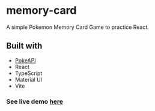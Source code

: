 # memory-card

A simple Pokemon Memory Card Game to practice React.

## Built with
- [PokeAPI](https://pokeapi.co/)
- React
- TypeScript
- Material UI
- Vite

### See live demo [here](https://jarrell21-memory-card.netlify.app/)
